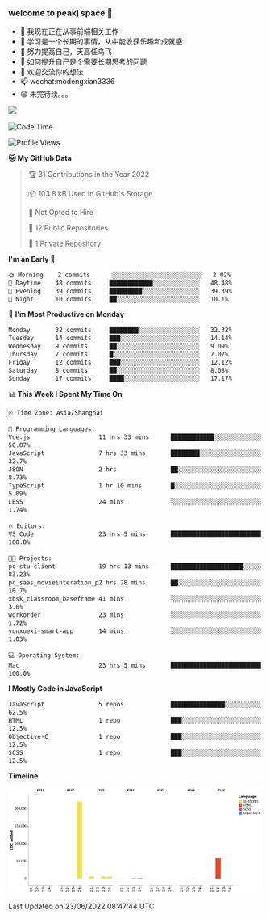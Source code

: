 ### welcome to peakj space 👋



- 🔭 我现在正在从事前端相关工作
- 🌱 学习是一个长期的事情，从中能收获乐趣和成就感
- 👯 努力提高自己，天高任鸟飞
- 🤔 如何提升自己是个需要长期思考的问题
- 💬 欢迎交流你的想法
- 📫 wechat:modengxian3336
- 😄 未完待续。。。

![](https://s2.ax1x.com/2019/06/28/ZKxc4J.jpg)

<!--START_SECTION:waka-->
![Code Time](http://img.shields.io/badge/Code%20Time-1%2C402%20hrs%205%20mins-blue)

![Profile Views](http://img.shields.io/badge/Profile%20Views-0-blue)

**🐱 My GitHub Data** 

> 🏆 31 Contributions in the Year 2022
 > 
> 📦 103.8 kB Used in GitHub's Storage 
 > 
> 🚫 Not Opted to Hire
 > 
> 📜 12 Public Repositories 
 > 
> 🔑 1 Private Repository 
 > 
**I'm an Early 🐤** 

```text
🌞 Morning    2 commits      ░░░░░░░░░░░░░░░░░░░░░░░░░   2.02% 
🌆 Daytime    48 commits     ████████████░░░░░░░░░░░░░   48.48% 
🌃 Evening    39 commits     █████████░░░░░░░░░░░░░░░░   39.39% 
🌙 Night      10 commits     ██░░░░░░░░░░░░░░░░░░░░░░░   10.1%

```
📅 **I'm Most Productive on Monday** 

```text
Monday       32 commits     ████████░░░░░░░░░░░░░░░░░   32.32% 
Tuesday      14 commits     ███░░░░░░░░░░░░░░░░░░░░░░   14.14% 
Wednesday    9 commits      ██░░░░░░░░░░░░░░░░░░░░░░░   9.09% 
Thursday     7 commits      █░░░░░░░░░░░░░░░░░░░░░░░░   7.07% 
Friday       12 commits     ███░░░░░░░░░░░░░░░░░░░░░░   12.12% 
Saturday     8 commits      ██░░░░░░░░░░░░░░░░░░░░░░░   8.08% 
Sunday       17 commits     ████░░░░░░░░░░░░░░░░░░░░░   17.17%

```


📊 **This Week I Spent My Time On** 

```text
⌚︎ Time Zone: Asia/Shanghai

💬 Programming Languages: 
Vue.js                   11 hrs 33 mins      ████████████░░░░░░░░░░░░░   50.07% 
JavaScript               7 hrs 33 mins       ████████░░░░░░░░░░░░░░░░░   32.7% 
JSON                     2 hrs               ██░░░░░░░░░░░░░░░░░░░░░░░   8.73% 
TypeScript               1 hr 10 mins        █░░░░░░░░░░░░░░░░░░░░░░░░   5.09% 
LESS                     24 mins             ░░░░░░░░░░░░░░░░░░░░░░░░░   1.74%

🔥 Editors: 
VS Code                  23 hrs 5 mins       █████████████████████████   100.0%

🐱‍💻 Projects: 
pc-stu-client            19 hrs 13 mins      ████████████████████░░░░░   83.23% 
pc_saas_movieinteration_p2 hrs 28 mins       ██░░░░░░░░░░░░░░░░░░░░░░░   10.7% 
xbsk_classroom_baseframe 41 mins             ░░░░░░░░░░░░░░░░░░░░░░░░░   3.0% 
workorder                23 mins             ░░░░░░░░░░░░░░░░░░░░░░░░░   1.72% 
yunxuexi-smart-app       14 mins             ░░░░░░░░░░░░░░░░░░░░░░░░░   1.03%

💻 Operating System: 
Mac                      23 hrs 5 mins       █████████████████████████   100.0%

```

**I Mostly Code in JavaScript** 

```text
JavaScript               5 repos             ███████████████░░░░░░░░░░   62.5% 
HTML                     1 repo              ███░░░░░░░░░░░░░░░░░░░░░░   12.5% 
Objective-C              1 repo              ███░░░░░░░░░░░░░░░░░░░░░░   12.5% 
SCSS                     1 repo              ███░░░░░░░░░░░░░░░░░░░░░░   12.5%

```


**Timeline**

![Chart not found](https://raw.githubusercontent.com/PeakJ/PeakJ/master/charts/bar_graph.png) 


 Last Updated on 23/06/2022 08:47:44 UTC
<!--END_SECTION:waka-->
